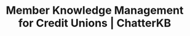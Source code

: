 ---
layout: marketing-solutions
permalink: /solutions/credit-unions

# SEO and metadata
title: "Member Knowledge Management for Credit Unions | ChatterKB"
description: "Transform member interactions and institutional knowledge into better service workflows, compliance documentation, and member experience improvements."

# Page content
hero:
  title: "Better Member Service Through Better Knowledge."
  split_title:
    main: "Better Member Service"
    highlight: "Through Better Knowledge."
  description: "Transform member interactions and institutional knowledge into service workflows, compliance documentation, and experience improvements."
  image: "/assets/images/marketing/hero-image.webp"
  primary_button:
    text: "Try ChatterKB Free"
    url: "https://app.chatterkb.com/auth/signup"
  secondary_button:
    text: "Schedule Demo"
    url: "https://calendar.google.com/calendar/u/0/appointments/schedules/AcZssZ0oYQ10osj27ugUfwOrSoV893uJ-kWPhIKNBhII5bTlwc3j6HdkEunH29TciGeOttFjfxqEn92O"

problems:
  section_title: "Credit Union Knowledge Challenges"
  items:
    - title: "Member Service Inconsistencies"
      description: "Different staff members handle similar situations differently. Member experience varies by who they talk to, and best practices don't spread across your team."
    - title: "Compliance Documentation Burden"
      description: "Regulatory requirements demand detailed documentation, but creating and maintaining compliance records takes time away from serving members."
    - title: "Lost Institutional Knowledge"
      description: "When experienced staff retire or move on, decades of member relationship insights and operational knowledge disappear, leaving gaps in service quality."

solution:
  title: "From Member Interactions to Institutional Intelligence"
  description: "ChatterKB helps credit unions capture, organize, and leverage member knowledge for consistent, compliant, and exceptional service."
  image: "/assets/images/marketing/workflow-diagram.webp"
  steps:
    - title: "Capture Member Interactions"
      description: "Automatically collect insights from member conversations, service notes, and operational documentation."
      image: "/assets/images/marketing/workflow-step1.webp"
      badges:
        - "Member Calls"
        - "Service Notes"
        - "Loan Applications"
        - "Compliance Records"
        - "Training Materials"
    - title: "Organize by Service Type"
      description: "AI categorizes information by member needs, compliance requirements, and service workflows for easy access."
      image: "/assets/images/marketing/workflow-step2.webp"
      badges:
        - "Member Services"
        - "Loan Processing"
        - "Compliance Categories"
    - title: "Generate Service Tools"
      description: "Create member service guides, compliance reports, and training materials using your institutional knowledge."
      image: "/assets/images/marketing/workflow-step3.webp"
      badges:
        - "Service Guides"
        - "Compliance Reports"
        - "Training Materials"

features:
  tagline: "CAPTURE • STANDARDIZE • EXCEL"
  title: "Built for Member-Focused Financial Institutions"
  items:
    - icon: "bi-person-check"
      title: "Consistent Member Experience"
      description: "Ensure every member gets the same high-quality service regardless of which staff member they interact with."
      image: "/assets/images/marketing/feature-pin.png"
    - icon: "bi-shield-check"
      title: "Streamlined Compliance"
      description: "Automatically generate compliance documentation and maintain regulatory records without the manual overhead."
      image: "/assets/images/marketing/feature-docs.webp"
    - icon: "bi-people-fill"
      title: "Faster Staff Training"
      description: "New employees access institutional knowledge instantly. Reduce training time and improve service quality from day one."
      image: "/assets/images/marketing/feature-sop.png"
    - icon: "bi-graph-up-arrow"
      title: "Member Relationship Insights"
      description: "Understand member needs better through organized interaction history and service pattern analysis."
      image: "/assets/images/marketing/feature-team.webp"

branded_content:
  title: "Turn Financial Expertise Into Member Trust"
  description: "Create branded, public knowledge bases that showcase your financial expertise while building member confidence. Position your credit union as the trusted authority in member-focused financial services."
  image: "/assets/images/marketing/custom-branding.webp"
  features:
    - title: "Custom Credit Union Branding"
      description: "Add your credit union's logo, colors, and custom CSS for complete brand control"
    - title: "Member Trust & Education"
      description: "Build member confidence through valuable financial insights and service expertise"
    - title: "Financial Service Leadership"
      description: "Position your credit union as the trusted authority in member-focused banking"
    - title: "Member Self-Service Portal"
      description: "Reduce member service load with intelligent, branded financial resources"

enterprise:
  title: "Enterprise-Grade Security Without the Enterprise Headaches"
  description: "Deploy ChatterKB on your infrastructure with complete data sovereignty, regulatory compliance, and zero-trust security architecture."

cta:
  title: "Ready to Enhance Member Service?"
  description: "See how ChatterKB can help your credit union deliver consistent, compliant, and exceptional member experiences."
  image: "/assets/images/marketing/product-screenshot.png"
  primary_button:
    text: "Try ChatterKB Free"
    url: "https://app.chatterkb.com/auth/signup"
  secondary_button:
    text: "Schedule Demo"
    url: "https://calendar.google.com/calendar/u/0/appointments/schedules/AcZssZ0oYQ10osj27ugUfwOrSoV893uJ-kWPhIKNBhII5bTlwc3j6HdkEunH29TciGeOttFjfxqEn92O"
--- 